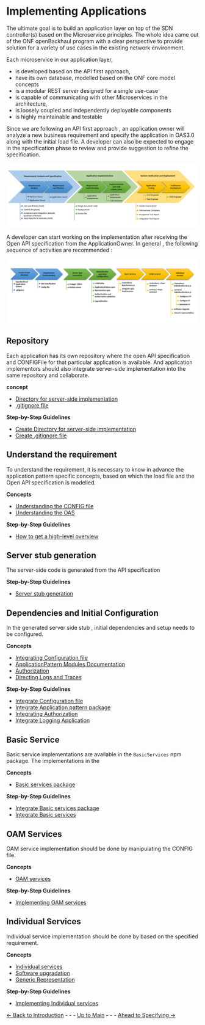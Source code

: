 # Implementing Applications

The ultimate goal is to build an application layer on top of the SDN controller(s) based on the Microservice principles. The whole idea came out of the ONF openBackhaul program with a clear perspective to provide solution for a variety of use cases in the existing network environment.

Each microservice in our application layer,
* is developed based on the API first approach,
* have its own database, modelled based on the ONF core model concepts
* is a modular REST server designed for a single use-case
* is capable of communicating with other Microservices in the architecture,
* is loosely coupled and independently deployable components
* is highly maintainable and testable

Since we are following an API first approach , an application owner will analyze a new business requirement and specify the application in OAS3.0 along with the initial load file. A developer can also be expected to engage in the specification phase to review and provide suggestion to refine the specification.

  ![OverviewOfTheProcess](./ConceptOfImplementingApplications/Images/OverviewOfTheProcess.png) 

A developer can start working on the implementation after receiving the Open API specification from the ApplicationOwner. In general , the following sequence of activities are recommended :

  ![OverviewOfDevelopmentProcess](./ConceptOfImplementingApplications/Images/OverviewOfDevelopmentProcess.png) 

## Repository
Each application has its own repository where the open API specification and CONFIGFile for that particular application is available. And application implementors should also integrate server-side implementation into the same repository and collaborate. 

**concept**
* [Directory for server-side implementation](./ConceptOfDirectoryForServer/ConceptOfDirectoryForServer.md)
* [.gitignore file](./ConceptOfGitIgnoreFile/ConceptOfGitIgnoreFile.md)

**Step-by-Step Guidelines**
* [Create Directory for server-side implementation](./Steps2CreateDirectoryForServer/Steps2CreateDirectoryForServer.md)
* [Create .gitignore file](./Steps2CreateGitIgnoreFile/Steps2CreateGitIgnoreFile.md)

## Understand the requirement

To understand the requirement, it is necessary to know in advance the application pattern specific concepts, based on which the load file and the Open API specification is modelled.

**Concepts**
* [Understanding the CONFIG file](./ConceptOfUnderstandingTheConfigFile/ConceptOfUnderstandingTheConfigFile.md)
* [Understanding the OAS](./ConceptOfUnderstandingTheOAS/ConceptOfUnderstandingTheOAS.md)

**Step-by-Step Guidelines**
* [How to get a high-level overview](./Steps2GetHighLevelOverview/Steps2GetHighLevelOverview.md)

## Server stub generation 

The server-side code is generated from the API specification

**Step-by-Step Guidelines**
* [Server stub generation](./Steps2GenerateServerStub/Steps2GenerateServerStub.md)

## Dependencies and Initial Configuration

In the generated server side stub , initial dependencies and setup needs to be configured.

**Concepts**
* [Integrating Configuration file](./ConceptOfIntegratingConfigFile/ConceptOfIntegratingConfigFile.md)
* [ApplicationPattern Modules Documentation](./ApplicationPatternDocumentation/ApplicationPatternDocumentation.md)
* [Authorization](./ConceptOfAuthenticationAuthorization/ConceptOfAuthenticationAuthorization.md)
* [Directing Logs and Traces](./ConceptOfLogDirection/ConceptOfLogDirection.md)

**Step-by-Step Guidelines**
* [Integrate Configuration file](./Steps2IntegrateConfigFile/Steps2IntegrateConfigFile.md)
* [Integrate Application pattern package](./Steps2IntegrateApplicationPatternPackage/Steps2IntegrateApplicationPatternPackage.md)
* [Integrating Authorization](./Steps2SupportAuthenticationAuthorization/Steps2SupportAuthenticationAuthorization.md)
* [Integrate Logging Application](./Steps2IntegrateLoggingApplication/Steps2IntegrateLoggingApplication.md)

## Basic Service

Basic service implementations are available in the `BasicServices` npm package. The implementations in the 

**Concepts**
* [Basic services package](./ConceptOfBasicServices/ConceptOfBasicServices.md)
  
**Step-by-Step Guidelines**
* [Integrate Basic services package](./Steps2IntegrateBasicServicesPackage/Steps2IntegrateBasicServicesPackage.md)
* [Integrate Basic services](./Steps2IntegrateBasicServices/Steps2IntegrateBasicServices.md)
  
## OAM Services

OAM service implementation should be done by manipulating the CONFIG file.

**Concepts**
* [OAM services](./ConceptOfOAMServices/ConceptOfOAMServices.md)
  
**Step-by-Step Guidelines**
* [Implementing OAM services](./Steps2ImplementOAMServices/Steps2ImplementOAMServices.md)

## Individual Services

Individual service implementation should be done by based on the specified requirement.

**Concepts**
* [Individual services](./ConceptOfIndividualServices/ConceptOfIndividualServices.md)
* [Software upgradation](./ConceptOfSoftwareUpgradation/ConceptOfSoftwareUpgradation.md)
* [Generic Representation](./ConceptOfGenericRepresentation/ConceptOfGenericRepresentation.md)
  
**Step-by-Step Guidelines**
* [Implementing Individual services](./Steps2ImplementIndividualServices/Steps2ImplementIndividualServices.md)  


[<- Back to Introduction](../Introduction/Introduction.md) - - - [Up to Main](../Main.md) - - - [Ahead to Specifying ->](../SpecifyingApplications/SpecifyingApplications.md)
